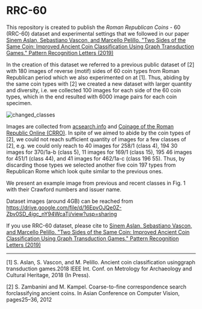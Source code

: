 # RRC-60
This repository is created to publish the <i>Roman Republican Coins</i> - 60 (RRC-60) dataset and experimental settings that we followed in our paper <a href="https://www.sciencedirect.com/science/article/pii/S0167865519303708"> Sinem Aslan, Sebastiano Vascon, and Marcello Pelillo. "Two Sides of the Same Coin: Improved Ancient Coin Classification Using Graph Transduction Games." Pattern Recognition Letters (2019) </a>

In the creation of this dataset we referred to a previous public dataset of [2] with 180 images of reverse (motif) sides of 60 coin types from Roman Republican period which we also experimented on at [1]. Thus, abiding by the same coin types with [2] we created a new dataset with larger quantity and diversity, i.e. we collected 100 images for each side of the 60 coin types, which in the end resulted with 6000 image pairs for each coin specimen. 

![changed_classes](https://user-images.githubusercontent.com/7011371/71901503-620f1b00-3160-11ea-866a-e431c89ee098.png)


Images are collected from <a href = 'https://www.acsearch.info/'>acsearch.info</a> and <a href = 'http://numismatics.org/crro/'>Coinage of the Roman Republic Online (CRRO)</a>. In spite of we aimed to abide by the coin types of [2], we could not reach sufficient quantity of images for a few classes of [2], e.g. we could only reach to 40 images for 258/1 (class 4), 194 30 images for 370/1a-b (class 5), 11 images for 169/1 (class 15), 195 46 images for 451/1 (class 44), and 41 images for 462/1a-c (class 196 55). Thus, by discarding those types we selected another five coin 197 types from Republican Rome which look quite similar to the previous ones. 




We present an example image from previous and recent classes in Fig. 1 with their Crawford numbers and issuer name.

Dataset images (around 4GB) can be reached from https://drive.google.com/file/d/16EpvOJQe0Z-Zbv0SD_4igc_nY94WcaTj/view?usp=sharing

If you use RRC-60 dataset, please cite to  <a href="https://www.sciencedirect.com/science/article/pii/S0167865519303708"> Sinem Aslan, Sebastiano Vascon, and Marcello Pelillo. "Two Sides of the Same Coin: Improved Ancient Coin Classification Using Graph Transduction Games." Pattern Recognition Letters (2019) </a>




------------------------------

[1] S. Aslan,  S. Vascon,  and M. Pelillo.   Ancient coin classification usinggraph transduction games.2018 IEEE Int. Conf. on Metrology for Archaeology and Cultural Heritage, 2018 (In Press).

[2] S. Zambanini and M. Kampel.  Coarse-to-fine correspondence search forclassifying ancient coins. In Asian Conference on Computer Vision, pages25–36, 2012
